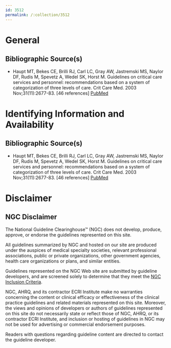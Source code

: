 ```yaml
---
id: 3512
permalink: /:collection/3512
---
```


# General

## Bibliographic Source(s)

- Haupt MT, Bekes CE, Brilli RJ, Carl LC, Gray AW, Jastremski MS, Naylor DF, Rudis M, Spevetz A, Wedel SK, Horst M. Guidelines on critical care services and personnel: recommendations based on a system of categorization of three levels of care. Crit Care Med. 2003 Nov;31(11):2677-83. [46 references] [ PubMed ](http://www.ncbi.nlm.nih.gov/entrez/query.fcgi?cmd=Retrieve&db=pubmed&dopt=Abstract&list_uids=14605541)

# Identifying Information and Availability

## Bibliographic Source(s)

- Haupt MT, Bekes CE, Brilli RJ, Carl LC, Gray AW, Jastremski MS, Naylor DF, Rudis M, Spevetz A, Wedel SK, Horst M. Guidelines on critical care services and personnel: recommendations based on a system of categorization of three levels of care. Crit Care Med. 2003 Nov;31(11):2677-83. [46 references] [ PubMed ](http://www.ncbi.nlm.nih.gov/entrez/query.fcgi?cmd=Retrieve&db=pubmed&dopt=Abstract&list_uids=14605541)

# Disclaimer

## NGC Disclaimer

The National Guideline Clearinghouse™ (NGC) does not develop, produce, approve, or endorse the guidelines represented on this site.

All guidelines summarized by NGC and hosted on our site are produced under the auspices of medical specialty societies, relevant professional associations, public or private organizations, other government agencies, health care organizations or plans, and similar entities.

Guidelines represented on the NGC Web site are submitted by guideline developers, and are screened solely to determine that they meet the [NGC Inclusion Criteria](/help-and-about/summaries/inclusion-criteria).

NGC, AHRQ, and its contractor ECRI Institute make no warranties concerning the content or clinical efficacy or effectiveness of the clinical practice guidelines and related materials represented on this site. Moreover, the views and opinions of developers or authors of guidelines represented on this site do not necessarily state or reflect those of NGC, AHRQ, or its contractor ECRI Institute, and inclusion or hosting of guidelines in NGC may not be used for advertising or commercial endorsement purposes.

Readers with questions regarding guideline content are directed to contact the guideline developer.

